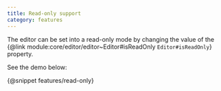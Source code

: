 ```yaml
---
title: Read-only support
category: features
---
```


The editor can be set into a read-only mode by changing the value of the {@link module:core/editor/editor~Editor#isReadOnly `Editor#isReadOnly`} property.

See the demo below:

{@snippet features/read-only}
